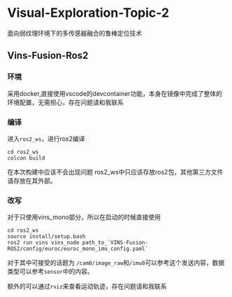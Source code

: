 # Visual-Exploration-Topic-2

面向弱纹理环境下的多传感器融合的鲁棒定位技术

## Vins-Fusion-Ros2

### 环境

采用docker,直接使用vscode的devcontainer功能，本身在镜像中完成了整体的环境配置，无需担心，存在问题请和我联系

### 编译

进入`ros2_ws`，进行ros2编译

``` shell
cd ros2_ws
colcon build
```

在本次构建中应该不会出现问题
ros2_ws中只应该存放ros2包，其他第三方文件请存放在其外部。

### 改写

对于只使用vins_mono部分，所以在启动的时候直接使用

```shell
cd ros2_ws
source install/setup.bash
ros2 run vins vins_node path_to_`VINS-Fusion-ROS2/config/euroc/euroc_mono_imu_config.yaml`
```

对于其中可接受的话题为
`/cam0/image_raw`和`/imu0`可以参考这个发送内容，数据类型可以参考`sensor`中的内容。

额外的可以通过`rviz`来查看运动轨迹，存在问题请和我联系
